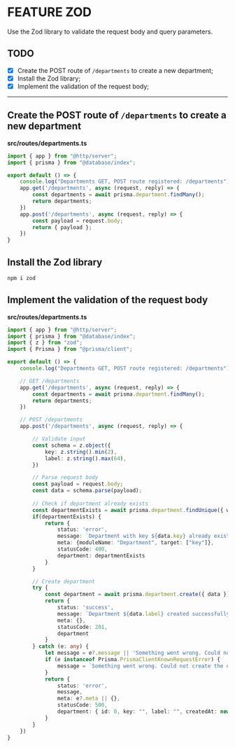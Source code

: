 # FEATURE ZOD

Use the Zod library to validate the request body and query parameters.

## TODO

- [x] Create the POST route of `/departments` to create a new department;
- [x] Install the Zod library;
- [x] Implement the validation of the request body;

---

## Create the POST route of `/departments` to create a new department

**src/routes/departments.ts**
```ts
import { app } from "@http/server";
import { prisma } from "@database/index";

export default () => {
    console.log("Departments GET, POST route registered: /departments");
    app.get('/departments', async (request, reply) => {
        const departments = await prisma.department.findMany();
        return departments;
    })
    app.post('/departments', async (request, reply) => {
        const payload = request.body;
        return { payload };
    })
}
```

## Install the Zod library

```bash
npm i zod
```

## Implement the validation of the request body

**src/routes/departments.ts**
```ts
import { app } from "@http/server";
import { prisma } from "@database/index";
import { z } from "zod";
import { Prisma } from "@prisma/client";

export default () => {
    console.log("Departments GET, POST route registered: /departments");

    // GET /departments
    app.get('/departments', async (request, reply) => {
        const departments = await prisma.department.findMany();
        return departments;
    })

    // POST /departments
    app.post('/departments', async (request, reply) => {

        // Validate input
        const schema = z.object({
            key: z.string().min(2),
            label: z.string().max(64),
        })

        // Parse request body
        const payload = request.body;
        const data = schema.parse(payload);
        
        // Check if department already exists
        const departmentExists = await prisma.department.findUnique({ where: { key: data.key } });
        if(departmentExists) {
            return {
                status: 'error',
                message: `Department with key ${data.key} already exists.`,
                meta: {moduleName: "Department", target: ["key"]},
                statusCode: 400,
                department: departmentExists
            }
        }

        // Create department
        try {
            const department = await prisma.department.create({ data })
            return {
                status: 'success',
                message: `Department ${data.label} created successfully.`,
                meta: {},
                statusCode: 201,
                department
            }
        } catch (e: any) {
            let message = e?.message || 'Something went wrong. Could not create the department.';
            if (e instanceof Prisma.PrismaClientKnownRequestError) {
                message = `Something went wrong. Could not create the department`;
            }
            return {
                status: 'error',
                message,
                meta: e?.meta || {},
                statusCode: 500,
                department: { id: 0, key: "", label: "", createdAt: new Date(), updatedAt: new Date() }
            }
        }
    })
}
```
